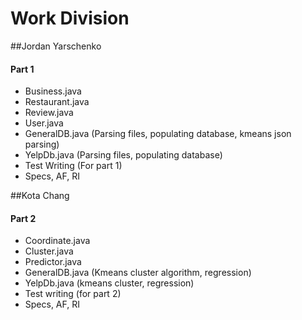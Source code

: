 # Work Division

##Jordan Yarschenko
#### Part 1
* Business.java
* Restaurant.java
* Review.java
* User.java
* GeneralDB.java (Parsing files, populating database, kmeans json parsing)
* YelpDb.java (Parsing files, populating database)
* Test Writing (For part 1)
* Specs, AF, RI

##Kota Chang
#### Part 2
* Coordinate.java
* Cluster.java
* Predictor.java
* GeneralDB.java (Kmeans cluster algorithm, regression)
* YelpDb.java (kmeans cluster, regression)
* Test writing (for part 2)
* Specs, AF, RI